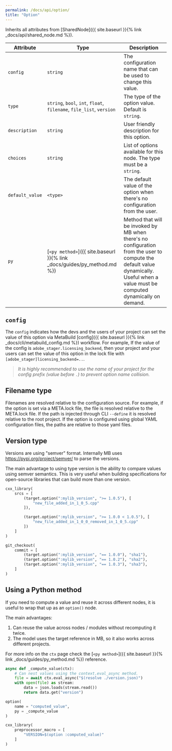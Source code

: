 ```yaml
---
permalink: /docs/api/option/
title: "Option"
---
```


Inherits all attributes from [SharedNode]({{ site.baseurl }}{% link _docs/api/shared_node.md %}).

| Attribute | Type | Description |
|-----------|------|-------------|
| `config` | `string` | The configuration name that can be used to change this value. |
| `type` | `string`, `bool`, `int`, `float`, `filename`, `file_list`, `version` | The type of the option value. Default is `string`. |
| `description` | `string` | User friendly description for this option. |
| `choices` | `string` | List of options available for this node. The type must be a `string`. |
| `default_value` | `<type>` | The default value of the option when there's no configuration from the user. |
| `py` | [`<py method>`]({{ site.baseurl }}{% link _docs/guides/py_method.md %}) | Method that will be invoked by MB when there's no configuration from the user to compute the default value dynamically. Useful when a value must be computed dynamically on demand. |

## `config`

The `config` indicates how the devs and the users of your project can set the value of this option via MetaBuild [config]({{ site.baseurl }}{% link _docs/cli/metabuild_config.md %}) workflow. For example, If the value of the config is `adobe_stager.licensing_backend`, then your project and your users can set the value of this option in the lock file with `[adobe_stager]licensing_backend=..`. 

> *It is highly recommended to use the name of your project for the config prefix (value before `.`) to prevent option name collision.*

## Filename type

Filenames are resolved relative to the configuration source. For example, if the option is set via a META.lock file, the file is resolved relative to the META.lock file. If the path is injected through CLI `--define` it is resolved relative to the root project. If the option is configured using global YAML configuration files, the paths are relative to those yaml files.

## Version type

Versions are using "semver" format. Internally MB uses https://pypi.org/project/semver/ to parse the versions.

The main advantage to using type version is the ability to compare values using semver semantics. This is very useful when building specifications for open-source libraries that can build more than one version.

```python
cxx_library(
    srcs = [
        (target.option(":mylib_version", ">= 1.0.5"), [
            "new_file_added_in_1_0_5.cpp"
        ]),

        (target.option(":mylib_version", ">= 1.0.0 < 1.0.5"), [
            "new_file_added_in_1_0_0_removed_in_1_0_5.cpp"
        ])
    ]
)

git_checkout(
    commit = [
        (target.option(":mylib_version", "== 1.0.0"), "sha1"),
        (target.option(":mylib_version", "== 1.0.2"), "sha2"),
        (target.option(":mylib_version", "== 1.0.3"), "sha3"),
    ]
)
```

## Using a Python method

If you need to compute a value and reuse it across different nodes, it is useful to wrap that up as an `option()` node.

The main advantages:

1. Can reuse the value across nodes / modules without recomputing it twice.
2. The model uses the target reference in MB, so it also works across different projects.

For more info on the `ctx` page check the [`<py method>`]({{ site.baseurl }}{% link _docs/guides/py_method.md %}) reference.

```python
async def _compute_value(ctx):
    # Can nest values using the context.eval_async method.
    file = await ctx.eval_async("$(resolve ./version.json)")
    with open(file) as stream:
        data = json.loads(stream.read())
        return data.get("version")

option(
    name = "computed_value",
    py = _compute_value
)

cxx_library(
    preprocessor_macro = [
        "VERSION=$(option :computed_value)"
    ]
)
```
